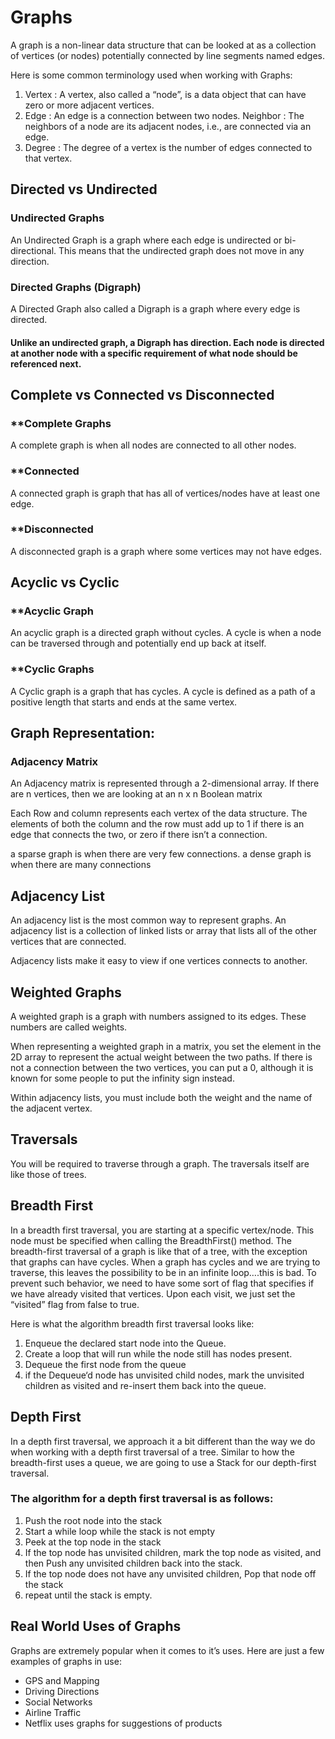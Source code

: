 # Graphs

A graph is a non-linear data structure that can be looked at as a collection of vertices (or nodes) potentially connected by line segments named edges.

  Here is some common terminology used when working with Graphs:
1. Vertex : A vertex, also called a “node”, is a data object that can have zero or more adjacent vertices.
2. Edge : An edge is a connection between two nodes.
Neighbor : The neighbors of a node are its adjacent nodes, i.e., are connected via an edge.
3. Degree : The degree of a vertex is the number of edges connected to that vertex.


## Directed vs Undirected
### **Undirected Graphs**

  An Undirected Graph is a graph where each edge is undirected or bi-directional. This means that the undirected graph does not move in any direction.
### **Directed Graphs (Digraph)**

  A Directed Graph also called a Digraph is a graph where every edge is directed.

#### Unlike an undirected graph, a Digraph has direction. Each node is directed at another node with a specific requirement of what node should be referenced next.
## Complete vs Connected vs Disconnected
### **Complete Graphs

A complete graph is when all nodes are connected to all other nodes.
### **Connected

A connected graph is graph that has all of vertices/nodes have at least one edge.

### **Disconnected

A disconnected graph is a graph where some vertices may not have edges.
  
## Acyclic vs Cyclic
### **Acyclic Graph

An acyclic graph is a directed graph without cycles. A cycle is when a node can be traversed through and potentially end up back at itself.
### **Cyclic Graphs

A Cyclic graph is a graph that has cycles. A cycle is defined as a path of a positive length that starts and ends at the same vertex.
## Graph Representation:
  
### Adjacency Matrix

 An Adjacency matrix is represented through a 2-dimensional array. If there are n vertices, then we are looking at an n x n Boolean matrix


Each Row and column represents each vertex of the data structure. The elements of both the column and the row must add up to 1 if there is an edge that connects the two, or zero if there isn’t a connection.

 a sparse graph is when there are very few connections. a dense graph is when there are many connections
## Adjacency List

An adjacency list is the most common way to represent graphs. An adjacency list is a collection of linked lists or array that lists all of the other vertices that are connected.

Adjacency lists make it easy to view if one vertices connects to another.

## Weighted Graphs

A weighted graph is a graph with numbers assigned to its edges. These numbers are called weights.

 When representing a weighted graph in a matrix, you set the element in the 2D array to represent the actual weight between the two paths. If there is not a connection between the two vertices, you can put a 0, although it is known for some people to put the infinity sign instead.

 Within adjacency lists, you must include both the weight and the name of the adjacent vertex.

## Traversals

You will be required to traverse through a graph. The traversals itself are like those of trees. 

 ## Breadth First

 In a breadth first traversal, you are starting at a specific vertex/node. This node must be specified when calling the BreadthFirst() method. The breadth-first traversal of a graph is like that of a tree, with the exception that graphs can have cycles. When a graph has cycles and we are trying to traverse, this leaves the possibility to be in an infinite loop….this is bad. To prevent such behavior, we need to have some sort of flag that specifies if we have already visited that vertices. Upon each visit, we just set the “visited” flag from false to true.

  Here is what the algorithm breadth first traversal looks like:

1. Enqueue the declared start node into the Queue.
2. Create a loop that will run while the node still has nodes present.
3. Dequeue the first node from the queue
4. if the Dequeue‘d node has unvisited child nodes, mark the unvisited children as visited and re-insert them back into the queue.

## Depth First

  In a depth first traversal, we approach it a bit different than the way we do when working with a depth first traversal of a tree. Similar to how the breadth-first uses a queue, we are going to use a Stack for our depth-first traversal.

### The algorithm for a depth first traversal is as follows:

1. Push the root node into the stack
2. Start a while loop while the stack is not empty
3. Peek at the top node in the stack
4. If the top node has unvisited children, mark the top node as visited, and then Push any unvisited children back into the stack.
5. If the top node does not have any unvisited children, Pop that node off the stack
6. repeat until the stack is empty.
## Real World Uses of Graphs

  Graphs are extremely popular when it comes to it’s uses. Here are just a few examples of graphs in use:

- GPS and Mapping
- Driving Directions
- Social Networks
- Airline Traffic
- Netflix uses graphs for suggestions of products
